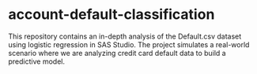 # account-default-classification
This repository contains an in-depth analysis of the Default.csv dataset using logistic regression in SAS Studio. The project simulates a real-world scenario where we are analyzing credit card default data to build a predictive model.
